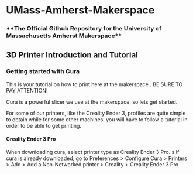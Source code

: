 # UMass-Amherst-Makerspace
<h3>
**The Official Github Repository for the University of Massachusetts Amherst Makerspace**
</h3>

<h2>
3D Printer Introduction and Tutorial
</h2>

<h3>
Getting started with Cura
</h3>

This is your tutorial on how to print here at the makerspace..
BE SURE TO PAY ATTENTION!

Cura is a powerful slicer we use at the makerspace, so lets get started.

For some of our printers, like the Creality Ender 3, profiles are quite simple to obtain
while for some other machines, you will have to follow a tutorial in order to be able to get printing.

<h4>
Creality Ender 3 Pro
</h4>
When downloading cura, select printer type as Creality Ender 3 Pro. s
If cura is already downloaded, go to Preferences > Configure Cura > Printers > Add > Add a Non-Networked printer > Creality > Creality Ender 3 Pro